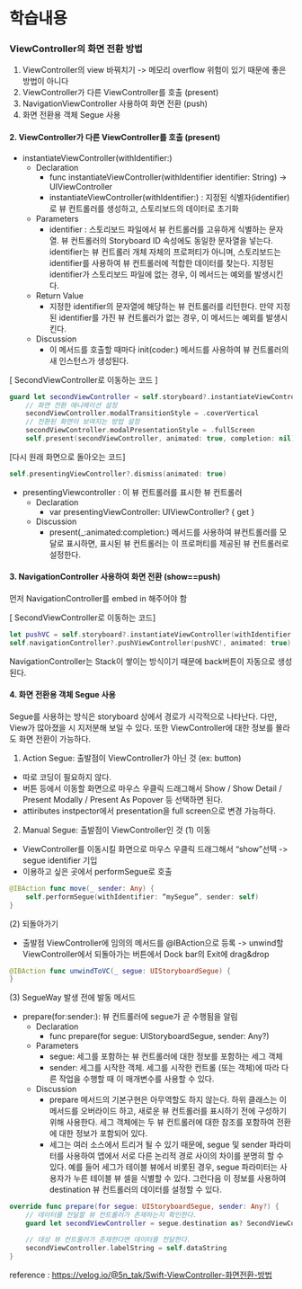 
# 학습내용

### ViewController의 화면 전환 방법 

1. ViewController의 view 바꿔치기 -> 메모리 overflow 위험이 있기 때문에 좋은 방법이 아니다
2. ViewController가 다른 ViewController를 호출 (present)
3. NavigationViewController 사용하여 화면 전환 (push)
4. 화면 전환용 객체 Segue 사용

#### 2. ViewController가 다른 ViewController를 호출 (present)

- instantiateViewController(withIdentifier:)
    - Declaration
        - func instantiateViewController(withIdentifier identifier: String) -> UIViewController
        - instantiateViewController(withIdentifier:) : 지정된 식별자(identifier)로 뷰 컨트롤러를 생성하고, 스토리보드의 데이터로 초기화
    - Parameters
        - identifier : 스토리보드 파일에서 뷰 컨트롤러를 고유하게 식별하는 문자열. 뷰 컨트롤러의 Storyboard ID 속성에도 동일한 문자열을 넣는다. identifier는 뷰 컨트롤러 개체 자체의 프로퍼티가 아니며, 스토리보드는 identifier를 사용하여 뷰 컨트롤러에 적합한 데이터를 찾는다. 지정된 identifier가 스토리보드 파일에 없는 경우, 이 메서드는 예외를 발생시킨다.
    - Return Value
        - 지정한 identifier의 문자열에 해당하는 뷰 컨트롤러를 리턴한다. 만약 지정된 identifier를 가진 뷰 컨트롤러가 없는 경우, 이 메서드는 예외를 발생시킨다.
    - Discussion
        - 이 메서드를 호출할 때마다 init(coder:) 메서드를 사용하여 뷰 컨트롤러의 새 인스턴스가 생성된다.

[ SecondViewController로 이동하는 코드 ]
```swift
guard let secondViewController = self.storyboard?.instantiateViewController(withIdentifier: “secondViewControllerID”) as? SecondViewController else { return }
    // 화면 전환 애니메이션 설정
    secondViewController.modalTransitionStyle = .coverVertical
    // 전환된 화면이 보여지는 방법 설정
    secondViewController.modalPresentationStyle = .fullScreen
    self.present(secondViewController, animated: true, completion: nil)
```

[다시 원래 화면으로 돌아오는 코드]
```swift
self.presentingViewController?.dismiss(animated: true)
```

- presentingViewcontroller : 이 뷰 컨트롤러를 표시한 뷰 컨트롤러
    - Declaration
        - var presentingViewController: UIViewController? { get }
    - Discussion
        - present(_:animated:completion:) 메서드를 사용하여 뷰컨트롤러를 모달로 표시하면, 표시된 뷰 컨트롤러는 이 프로퍼티를 제공된 뷰 컨트롤러로 설정한다.

#### 3. NavigationController 사용하여 화면 전환 (show==push)

먼저 NavigationController를 embed in 해주어야 함

[ SecondViewController로 이동하는 코드]
```swift
let pushVC = self.storyboard?.instantiateViewController(withIdentifier: “secondViewControllerID”)
self.navigationController?.pushViewController(pushVC!, animated: true)
```

NavigationController는 Stack이 쌓이는 방식이기 때문에 back버튼이 자동으로 생성된다.

#### 4. 화면 전환용 객체 Segue 사용

Segue를 사용하는 방식은 storyboard 상에서 경로가 시각적으로 나타난다. 다만, View가 많아졌을 시 지저분해 보일 수 있다.
또한 ViewController에 대한 정보를 몰라도 화면 전환이 가능하다.

1. Action Segue: 출발점이 ViewController가 아닌 것 (ex: button)
- 따로 코딩이 필요하지 않다.
- 버튼 등에서 이동할 화면으로 마우스 우클릭 드래그해서 Show / Show Detail / Present Modally / Present As Popover 등 선택하면 된다.
- attiributes instpector에서 presentation을 full screen으로 변경 가능하다.

2. Manual Segue: 출발점이 ViewController인 것
(1) 이동
- ViewController를 이동시킬 화면으로 마우스 우클릭 드래그해서 “show”선택 -> segue identifier 기입
- 이용하고 싶은 곳에서 performSegue로 호출
```swift
@IBAction func move(_ sender: Any) {
    self.performSegue(withIdentifier: “mySegue”, sender: self)
}
```

(2) 되돌아가기
- 출발점 ViewController에 임의의 메서드를 @IBAction으로 등록 -> unwind할 ViewController에서 되돌아가는 버튼에서 Dock bar의 Exit에 drag&drop
```swift
@IBAction func unwindToVC(_ segue: UIStoryboardSegue) {
}
```

(3) SegueWay 발생 전에 발동 메서드
- prepare(for:sender:): 뷰 컨트롤러에 segue가 곧 수행됨을 알림
    - Declaration
        - func prepare(for segue: UIStoryboardSegue, sender: Any?)
    - Parameters
        - segue: 세그를 포함하는 뷰 컨트롤러에 대한 정보를 포함하는 세그 객체
        - sender: 세그를 시작한 객체. 세그를 시작한 컨트롤 (또는 객체)에 따라 다른 작업을 수행할 때 이 매개변수를 사용할 수 있다.
    - Discussion
        - prepare 메서드의 기본구현은 아무역할도 하지 않는다. 하위 클래스는 이 메서드를 오버라이드 하고, 새로운 뷰 컨트롤러를 표시하기 전에 구성하기 위해 사용한다. 세그 객체에는 두 뷰 컨트롤러에 대한 참조를 포함하여 전환에 대한 정보가 포함되어 있다.
        - 세그는 여러 소스에서 트리거 될 수 있기 때문에, segue 및 sender 파라미터를 사용하여 앱에서 서로 다른 논리적 경로 사이의 차이를 분명히 할 수 있다. 예를 들어 세그가 테이블 뷰에서 비롯된 경우, segue 파라미터는 사용자가 누른 테이블 뷰 셀을 식별할 수 있다. 그런다음 이 정보를 사용하여 destination 뷰 컨트롤러의 데이터를 설정할 수 있다.

```swift
override func prepare(for segue: UIStoryboardSegue, sender: Any?) {
    // 데이터를 전달할 뷰 컨트롤러가 존재하는지 확인한다.
    guard let secondViewController = segue.destination as? SecondViewController else { return }

    // 대상 뷰 컨트롤러가 존재한다면 데이터를 전달한다.
    secondViewController.labelString = self.dataString
}
```

reference : https://velog.io/@5n_tak/Swift-ViewController-화면전환-방법

